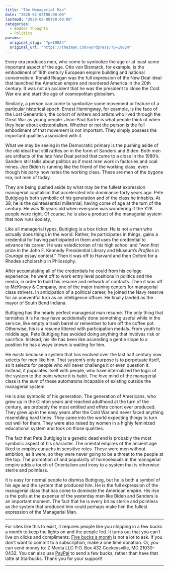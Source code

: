```yaml
---
title: "The Managerial Man"
date: "2020-02-08T00:00:00"
lastmod: "2020-02-08T00:00:00"
categories:
  - Badder Thoughts
  - Politics
params:
  original_slug: "?p=19824"
  original_url: "https://thezman.com/wordpress/?p=19824"
---
```


Every era produces men, who come to symbolize the age or at least some
important aspect of the age. Otto von Bismarck, for example, is the
embodiment of 19th century European empire building and national
conservatism. Ronald Reagan was the full expression of the New Deal
ideal that launched the American empire and reordered America in the
20th century. It was not an accident that he was the president to close
the Cold War era and start the age of cosmopolitan globalism.

Similarly, a person can come to symbolize some movement or feature of a
particular historical epoch. Ernest Hemingway, for example, is the face
of the Lost Generation, the cohort of writers and artists who lived
through the Great War as young people. Jean-Paul Sartre is what people
think of when they hear about existentialism. Whether or not the person
is the full embodiment of that movement is not important. They simply
possess the important qualities associated with it.

What we may be seeing in the Democratic primary is the pushing aside of
the old ideal that still rattles on in the form of Sanders and Biden.
Both men are artifacts of the late New Deal period that came to a close
in the 1980’s. Sanders still talks about politics as if most men work in
factories and coal mines. Joe Biden is running like the friend of the
working class, even though his party now hates the working class. These
are men of the bygone era, not men of today.

They are being pushed aside by what may be the fullest expression
managerial capitalism that accelerated into dominance forty years ago.
Pete Buttigieg is both symbolic of his generation and of the class he
inhabits. At 38, he is the quintessential millennial, having come of age
at the turn of the century. He was 18 years old when everyone was
wondering if the Y2K people were right. Of course, he is also a product
of the managerial system that now runs society,

Like all managerial types, Buttigieg is a box ticker. He is not a man
who actually does things in the world. Rather, he participates in
things, gains a credential for having participated in them and uses the
credential to advance his career. He was valedictorian of his high
school and “won first prize in the John F. Kennedy Presidential Library
and Museum’s *Profiles in Courage* essay contest.” Then it was off to
Harvard and then Oxford for a Rhodes scholarship in Philosophy.

After accumulating all of the credentials he could from his college
experience, he went off to work entry level positions in politics and
the media, in order to build his resume and network of contacts. Then it
was off to McKinsey & Company, one of the major training centers for
managerial class strivers. In anticipation of a political career, he
joined the Navy reserve for an uneventful turn as an intelligence
officer. He finally landed as the mayor of South Bend Indiana.

Buttigieg has the nearly perfect managerial man resume. The only thing
that tarnishes it is he may have accidentally done something useful
while in the service, like empty a trash barrel or remember to turn off
the coffee pot. Otherwise, his is a resume littered with participation
medals. From youth to middle age, Pete Buttigieg has avoided doing
anything that involves risk or sacrifice. Instead, his life has been
like ascending a gentle slope to a position he has always known is
waiting for him.

He exists because a system that has evolved over the last half century
now selects for men like him. That system’s only purpose is to
perpetuate itself, so it selects for people who will never challenge it
or even question it. Instead, it populates itself with people, who have
internalized the logic of the system to the point where it is habit. The
hive mind of the managerial class is the sum of these automatons
incapable of existing outside the managerial system.

He is also symbolic of his generation. The generation of Americans, who
grew up in the Clinton years and reached adulthood at the turn of the
century, are probably the most entitled and effete cohort ever produced.
They grew up in the easy years after the Cold War and never faced
anything resembling hard times. They came into the world expecting
things to turn out well for them. They were also raised by women in a
highly feminized educational system and took on those qualities.

The fact that Pete Buttigieg is a genetic dead end is probably the most
symbolic aspect of his character. The oriental empires of the ancient
age liked to employ eunuchs in sensitive roles. These were men without
ambition, as it were, so they were never going to be a threat to the
people at the top. The promotion of and popularity of homosexuals in the
managerial empire adds a touch of Orientalism and irony to a system that
is otherwise sterile and pointless.

It is easy for normal people to dismiss Buttigieg, but he is both a
symbol of his age and the system that produced him. He is the full
expression of the managerial class that has come to dominate the
American empire. His rise is the polls at the expense of the yesterday
men like Biden and Sanders is an important moment. The fact that he is
every bit as sterile and pointless as the system that produced him could
perhaps make him the fullest expression of the Managerial Man.

------------------------------------------------------------------------

For sites like this to exist, it requires people like you chipping in a
few bucks a month to keep the lights on and the people fed. It turns out
that you can’t live on clicks and compliments.
<a href="https://www.subscribestar.com/the-z-blog"
rel="noopener noreferrer" target="_blank">Five bucks a month</a> is not
a lot to ask. If you don’t want to commit to a subscription, make a one
time donation. Or, you can send money to: Z Media LLC P.O. Box 432
Cockeysville, MD 21030-0432. You can also use <a
href="https://www.paypal.com/cgi-bin/webscr?cmd=_s-xclick&amp;hosted_button_id=UDAS2Q8JYA6CN&amp;source=url"
rel="noopener noreferrer" target="_blank">PayPal</a> to send a few
bucks, rather than have that latte at Starbucks. Thank you for your
support!

------------------------------------------------------------------------
